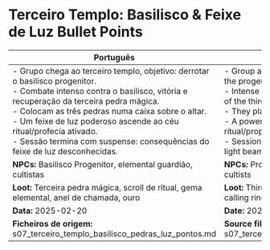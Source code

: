 # Terceiro Templo: Basilisco & Feixe de Luz  Bullet Points

| Português                                                                                                                                                                                                                                                                                                                                                                              | English                                                                                                                                                                                                                                                                                                                                                                                  |
| -------------------------------------------------------------------------------------------------------------------------------------------------------------------------------------------------------------------------------------------------------------------------------------------------------------------------------------------------------------------------------------- | ---------------------------------------------------------------------------------------------------------------------------------------------------------------------------------------------------------------------------------------------------------------------------------------------------------------------------------------------------------------------------------------- |
| - Grupo chega ao terceiro templo, objetivo: derrotar o basilisco progenitor.<br>- Combate intenso contra o basilisco, vitória e recuperação da terceira pedra mágica.<br>- Colocam as três pedras numa caixa sobre o altar.<br>- Um feixe de luz poderoso ascende ao céu  ritual/profecia ativado.<br>- Sessão termina com suspense: consequências do feixe de luz desconhecidas.<br> | - Group arrives at the third temple, objective: defeat the progenitor basilisk.<br>- Intense fight with the basilisk, victory and recovery of the third magic stone.<br>- They place the three stones in a box on the altar.<br>- A powerful beam of light shoots into the sky  ritual/prophecy activated.<br>- Session ends with suspense: consequences of the light beam unknown.<br> |
| **NPCs:** Basilisco Progenitor, elemental guardião, cultistas                                                                                                                                                                                                                                                                                                                          | **NPCs:** Progenitor Basilisk, elemental guardian, cultists                                                                                                                                                                                                                                                                                                                              |
| **Loot:** Terceira pedra mágica, scroll de ritual, gema elemental, anel de chamada, ouro                                                                                                                                                                                                                                                                                             | **Loot:** Third magic stone, ritual scroll, elemental gem, calling ring, gold                                                                                                                                                                                                                                                                                                          |
| **Data:** 2025-02-20                                                                                                                                                                                                                                                                                                                                                                   | **Date:** 2025-02-20                                                                                                                                                                                                                                                                                                                                                                     |
| **Ficheiros de origem:** s07_terceiro_templo_basilisco_pedras_luz_pontos.md                                                                                                                                                                                                                                                                                                            | **Source files:** s07_terceiro_templo_basilisco_pedras_luz_pontos.md                                                                                                                                                                                                                                                                                                                     |



















